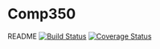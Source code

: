 # Comp350

README
[![Build Status](https://travis-ci.org/Millersl1/Comp350-2.svg?branch=master)](https://travis-ci.org/Millersl1/Comp350-2)
[![Coverage Status](https://coveralls.io/repos/github/Millersl1/Comp350-2/badge.svg?branch=master)](https://coveralls.io/github/Millersl1/Comp350-2?branch=master)
